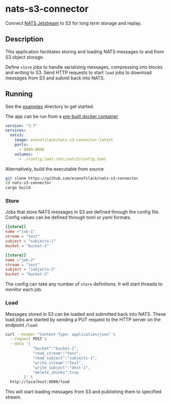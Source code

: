 # nats-s3-connector

Connect [NATS Jetstream](https://docs.nats.io/nats-concepts/jetstream) to S3 for long term storage and replay.

## Description

This application facilitates storing and loading NATS messages
to and from S3 object storage.

Define `store` jobs to handle serializing messages, compressing into blocks
and writing to S3. Send HTTP requests to start `load` jobs to download messages
from S3 and submit back into NATS.

## Running

See the [examples](https://github.com/evanofslack/nats-s3-connector/tree/main/examples) directory to get started.

The app can be run from a [pre-built docker container](https://hub.docker.com/r/evanofslack/nats-s3-connector/tags)

```yaml
version: "3.7"
services:
  nats3:
    image: evanofslack/nats-s3-connector:latest
    ports:
      - 8080:8080
    volumes:
      - ./config.toml:/etc/nats3/config.toml
```

Alternatively, build the executable from source

```bash
git clone https://github.com/evanofslack/nats-s3-connector
cd nats-s3-connector
cargo build
```

### Store

Jobs that store NATS messages in S3 are defined through the config file.
Config values can be defined through toml or yaml formats.

```toml
[[store]]
name ="job-1"
stream = "test"
subject = "subjects-1"
bucket = "bucket-1"

[[store]]
name ="job-2"
stream = "test"
subject = "subjects-2"
bucket = "bucket-2"
```

The config can take any number of `store` definitions. It will start
threads to monitor each job.

### Load

Messages stored in S3 can be loaded and submitted back into NATS.
These load jobs are started by sending a PUT request to the HTTP server
on the endpoint `/load`:

```bash
curl --header "Content-Type: application/json" \
  --request POST \
  --data '{
            "bucket":"bucket-1",
            "read_stream":"test",
            "read_subject":"subjects-1",
            "write_stream":"test",
            "write_subject":"dest-1",
            "delete_chunks":true
        }' \
  http://localhost:8080/load
```

This will start loading messages from S3 and publishing them to specified stream.
